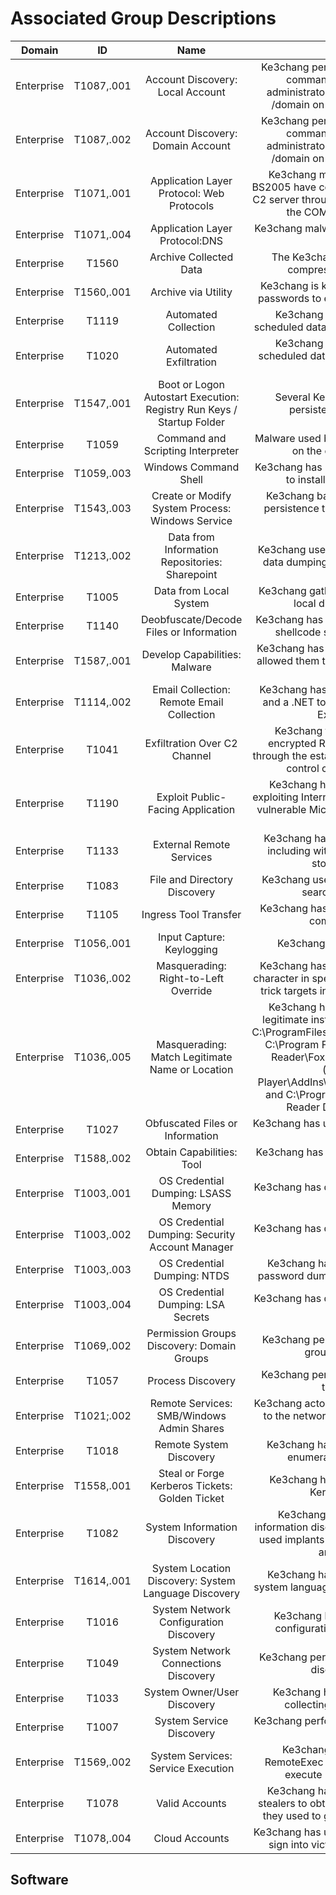 # Associated Group Descriptions


| Domain | ID | Name  | Use |
|:------:|:--:|:-----:|:---:|
|Enterprise|T1087,.001|Account Discovery: Local Account|Ke3chang performs account discovery using commands such as net localgroup administrators and net group "REDACTED" /domain on specific permissions groups.|
|Enterprise|T1087,.002|Account Discovery: Domain Account|Ke3chang performs account discovery using commands such as net localgroup administrators and net group "REDACTED" /domain on specific permissions groups.|
Enterprise|T1071,.001|Application Layer Protocol: Web Protocols|Ke3chang malware including RoyalCli and BS2005 have communicated over HTTP with the C2 server through Internet Explorer (IE) by using the COM interface IWebBrowser2.|
Enterprise|T1071,.004|Application Layer Protocol:DNS|Ke3chang malware RoyalDNS has used DNS for C2.|
|Enterprise|T1560|Archive Collected Data|The Ke3chang group has been known to compress data before exfiltration.|
|Enterprise|T1560,.001|Archive via Utility|Ke3chang is known to use 7Zip and RAR with passwords to encrypt data prior to exfiltration.|
|Enterprise|T1119|Automated Collection|Ke3chang has performed frequent and scheduled data collection from victim networks.|
|Enterprise|T1020|Automated Exfiltration|Ke3chang has performed frequent and scheduled data exfiltration from compromised networks.|
|Enterprise|T1547,.001|Boot or Logon Autostart Execution: Registry Run Keys / Startup Folder|Several Ke3chang backdoors achieved persistence by adding a Run key.|
|Enterprise|T1059|Command and Scripting Interpreter|Malware used by Ke3chang can run commands on the command-line interface.|
|Enterprise|T1059,.003|Windows Command Shell|Ke3chang has used batch scripts in its malware to install persistence mechanisms.|
|Enterprise|T1543,.003|Create or Modify System Process: Windows Service|Ke3chang backdoor RoyalDNS established persistence through adding a service called Nwsapagent.|
|Enterprise|T1213,.002|Data from Information Repositories: Sharepoint|Ke3chang used a SharePoint enumeration and data dumping tool known as spwebmember.|
|Enterprise|T1005|Data from Local System|Ke3chang gathered information and files from local directories for exfiltration.|
|Enterprise|T1140|Deobfuscate/Decode Files or Information|Ke3chang has deobfuscated Base64-encoded shellcode strings prior to loading them.|
|Enterprise|T1587,.001|Develop Capabilities: Malware|Ke3chang has developed custom malware that allowed them to maintain persistence on victim networks.|
|Enterprise|T1114,.002|Email Collection: Remote Email Collection|Ke3chang has used compromised credentials and a .NET tool to dump data from Microsoft Exchange mailboxes.|
|Enterprise	|T1041|Exfiltration Over C2 Channel|Ke3chang transferred compressed and encrypted RAR files containing exfiltration through the established backdoor command and control channel during operations.|
|Enterprise	|T1190|Exploit Public-Facing Application|Ke3chang has compromised networks by exploiting Internet-facing applications, including vulnerable Microsoft Exchange and SharePoint servers.|
|Enterprise|T1133|External Remote Services|Ke3chang has gained access through VPNs including with compromised accounts and stolen VPN certificates.|
|Enterprise|T1083|File and Directory Discovery|Ke3chang uses command-line interaction to search files and directories.|
|Enterprise|T1105|Ingress Tool Transfer|Ke3chang has used tools to download files to compromised machines.|
|Enterprise|T1056,.001|Input Capture: Keylogging|Ke3chang has used keyloggers.[2][4]
|Enterprise|T1036,.002|Masquerading: Right-to-Left Override|Ke3chang has used the right-to-left override character in spearphishing attachment names to trick targets into executing .scr and .exe files.|
|Enterprise|T1036,.005|Masquerading: Match Legitimate Name or Location|Ke3chang has dropped their malware into legitimate installed software paths including: C:\ProgramFiles\Realtek\Audio\HDA\AERTSr.exe, C:\Program Files (x86)\Foxit Software\Foxit Reader\FoxitRdr64.exe, C:\Program Files (x86)\Adobe\Flash Player\AddIns\airappinstaller\airappinstall.exe, and C:\Program Files (x86)\Adobe\Acrobat Reader DC\Reader\AcroRd64.exe.|
|Enterprise|T1027|Obfuscated Files or Information|Ke3chang has used Base64-encoded shellcode strings.|
|Enterprise|T1588,.002|Obtain Capabilities: Tool|Ke3chang has obtained and used tools such as Mimikatz.|
|Enterprise|T1003,.001|OS Credential Dumping: LSASS Memory|Ke3chang has dumped credentials, including by using Mimikatz.|
|Enterprise|T1003,.002|OS Credential Dumping: Security Account Manager|Ke3chang has dumped credentials, including by using gsecdump.|
|Enterprise|T1003,.003|OS Credential Dumping: NTDS|Ke3chang has used NTDSDump and other password dumping tools to gather credentials.|
|Enterprise|T1003,.004|OS Credential Dumping: LSA Secrets|Ke3chang has dumped credentials, including by using gsecdump.|
|Enterprise|T1069,.002|Permission Groups Discovery: Domain Groups|Ke3chang performs discovery of permission groups net group /domain.|
|Enterprise|T1057|Process Discovery|Ke3chang performs process discovery using tasklist commands.|
|Enterprise|T1021;.002|Remote Services: SMB/Windows Admin Shares|Ke3chang actors have been known to copy files to the network shares of other computers to move laterally.|
|Enterprise|T1018|Remote System Discovery|Ke3chang has used network scanning and enumeration tools, including Ping.|
|Enterprise|T1558,.001|Steal or Forge Kerberos Tickets: Golden Ticket|Ke3chang has used Mimikatz to generate Kerberos golden tickets.|
|Enterprise|T1082|System Information Discovery|Ke3chang performs operating system information discovery using systeminfo and has used implants to identify the system language and computer name.|
|Enterprise|T1614,.001|System Location Discovery: System Language Discovery|Ke3chang has used implants to collect the system language ID of a compromised machine.|
|Enterprise|T1016|System Network Configuration Discovery|Ke3chang has performed local network configuration discovery using ipconfig.|
|Enterprise|T1049|System Network Connections Discovery|Ke3chang performs local network connection discovery using netstat.|
|Enterprise|T1033|System Owner/User Discovery|Ke3chang has used implants capable of collecting the signed-in username.|
|Enterprise|T1007|System Service Discovery|Ke3chang performs service discovery using net start commands.|
|Enterprise|T1569,.002|System Services: Service Execution|Ke3chang has used a tool known as RemoteExec (similar to PsExec) to remotely execute batch scripts and binaries.|
|Enterprise|T1078|Valid Accounts|Ke3chang has used credential dumpers or stealers to obtain legitimate credentials, which they used to gain access to victim accounts.|
|Enterprise|T1078,.004|Cloud Accounts|Ke3chang has used compromised credentials to sign into victims’ Microsoft 365 accounts.|

## Software
